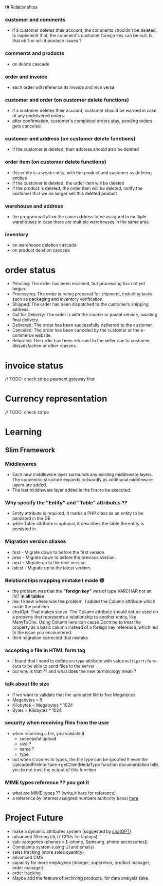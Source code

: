 f# Relationships
### customer and comments
- if a customer deletes their account, the comments shouldn't be deleted. to implement that, the comment's customer foreign key can be null. Is that ok ? or will it produce issues ?

### comments and products
- on delete cascade

### order and invoice
- each order will reference its invoice and vice versa

### customer and order (on customer delete functions)
- if a customer deletes their account, customer should be warned in case of any undelivered orders.
- after confirmation, customer's completed orders stay, pending orders gets canceled.

### customer and address (on customer delete functions)
- if the customer is deleted, their address should also be deleted

### order item (on customer delete functions)
- this entity is a weak entity, with the product and customer as defining entities
- if the customer is deleted, the order item will be deleted
- if the product is deleted, the order item will be deleted, notify the customer that we no longer sell this deleted product

### warehouse and address
- the program will allow the same address to be assigned to multiple warehouses in case there are multiple warehouses in the same area

### inventory
- on warehouse deletion cascade
- on product deletion cascade

# order status
- Pending: The order has been received, but processing has not yet begun.
- Processing: The order is being prepared for shipment, including tasks such as packaging and inventory verification.
- Shipped: The order has been dispatched to the customer’s shipping address.
- Out for Delivery: The order is with the courier or postal service, awaiting final delivery.
- Delivered: The order has been successfully delivered to the customer.
- Canceled: The order has been canceled by the customer or the e-commerce website.
- Returned: The order has been returned to the seller due to customer dissatisfaction or other reasons.

# invoice status
// TODO: check stripe payment gateway first

# Currency representation
// TODO: check stripe

# Learning

## Slim Framework
### Middlewares
- Each new middleware layer surrounds any existing middleware layers. The concentric structure expands outwardly as additional middleware layers are added.
- The last middleware layer added is the first to be executed. 

### Why specify the "Entity" and "Table" attributes ??
  - Entity attribute is required, it marks a PHP class as an entity to be persisted in the DB
  - while Table attribute is optional, it describes the table the entity is persisted in

### Migration version aliases
- first - Migrate down to before the first version.
- prev - Migrate down to before the previous version.
- next - Migrate up to the next version.
- latest - Migrate up to the latest version.

### Relationships mapping mistake I made 😅
- the problem was that the **"foreign key"** was of type VARCHAR not an INT **in all tables**
- me: I knew where was the problem, I added the Column attribute which made the problem
- chatGpt: That makes sense. The Column attribute should not be used on a property that represents a relationship to another entity, like ManyToOne. Using Column here can cause Doctrine to treat the property as a basic column instead of a foreign key reference, which led to the issue you encountered.
- third migration corrected that mistake

### accepting a file in HTML form tag
- I found that I need to define `enctype` attribute with value `multipart/form-data` to be able to send files to the server
- but why is that ?? and what does the new terminology mean ?

### talk about file size
- if we want to validate that the uploaded file is five Megabytes
- Megabytes = 5
- Kilobytes = Megabytes * 1024
- Bytes = Kilobytes * 1024

### security when receiving files from the user
- when receiving a file, you validate it
  - successful upload
  - size ?
  - name ?
  - type
- but when it comes to types, the file type can be spoofed !! even the UploadedFileInterface->getClientMedaType function documentation tells you to not trust the output of this function 

### MIME types reference ?? you got it
- what are MIME types ?? (write it here for reference)
- a reference by internet assigned numbers authority (iana) [here](https://www.iana.org/assignments/media-types/media-types.xhtml)

# Project Future
- make a dynamic attributes system (suggested by [chatGPT](https://chatgpt.com/share/6713d5db-cf0d-47b4-93f0-305d9cbd7709))
- advanced filtering (i5, i7 CPUs for laptops)
- sub-categories (phones > [i-phone, Samsung, phone accessories])
- Complaints system (using UI and emails)
- sales tracking (store sales quantity)
- advanced CMS
- capacity for more employees (manger, supervisor, product manager, order manager)
- order tracking 
- Maybe add the feature of archiving products, for data analysis sake.